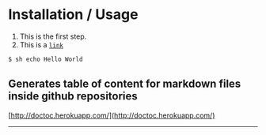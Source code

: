 # Installation / Usage


1. This is the first step.
2. This is a [`link`](link)


```sh
$ sh echo Hello World
```


## Generates table of content for markdown files inside github repositories

[http://doctoc.herokuapp.com/](http://doctoc.herokuapp.com/)



---------------------------